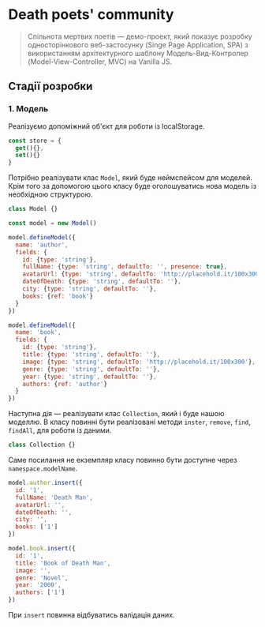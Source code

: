 # Death poets' community

> Спільнота мертвих поетів — демо-проект, який показує розробку односторінкового веб-застосунку (Singe Page Application, SPA) з використанням архітектурного шаблону Модель-Вид-Контролер (Model-View-Controller, MVC) на Vanilla JS.

## Стадії розробки

### 1. Модель

Реалізуємо допоміжний об'єкт для роботи із localStorage.

```js
const store = {
  get(){},
  set(){}
}
```

Потрібно реалізувати клас `Model`, який буде неймспейсом для моделей. Крім того за допомогою цього класу буде оголошуватись нова модель із необхідною структурою.

```js
class Model {}

const model = new Model()

model.defineModel({
  name: 'author',
  fields: {
    id: {type: 'string'},
    fullName: {type: 'string', defaultTo: '', presence: true},
    avatarUrl: {type: 'string', defaultTo: 'http://placehold.it/100x300'},
    dateOfDeath: {type: 'string', defaultTo: ''},
    city: {type: 'string', defaultTo: ''},
    books: {ref: 'book'}
  }
})

model.defineModel({
  name: 'book',
  fields: {
    id: {type: 'string'},
    title: {type: 'string', defaultTo: ''},
    image: {type: 'string', defaultTo: 'http://placehold.it/100x300'},
    genre: {type: 'string', defaultTo: ''},
    year: {type: 'string', defaultTo: ''},
    authors: {ref: 'author'}
  }
})
```

Наступна дія — реалізувати клас `Collection`, який і буде нашою моделлю. В класу повинні бути реалізовані методи `inster`, `remove`, `find`, `findAll`, для роботи із даними.

```js
class Collection {}
```

Саме посилання не екземпляр класу повинно бути доступне через `namespace.modelName`.

```js
model.author.insert({
  id: '1',
  fullName: 'Death Man',
  avatarUrl: '',
  dateOfDeath: '',
  city: '',
  books: ['1']
})

model.book.insert({
  id: '1',
  title: 'Book of Death Man',
  image: '',
  genre: 'Novel',
  year: '2000',
  authors: ['1']
})
```

При `insert` повинна відбуватись валідація даних.
